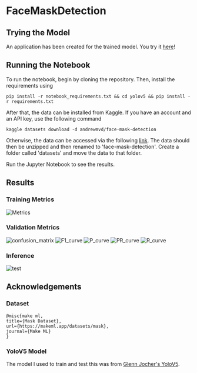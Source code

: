 # FaceMaskDetection

## Trying the Model
An application has been created for the trained model. You try it [here](https://share.streamlit.io/luk413/facemaskdetection/main/main.py)!

## Running the Notebook
To run the notebook, begin by cloning the repository. Then, install the requirements using
```
pip install -r notebook_requirements.txt && cd yolov5 && pip install -r requirements.txt 
```
After that, the data can be installed from Kaggle. If you have an account and an API key, use the following command
```
kaggle datasets download -d andrewmvd/face-mask-detection 
```
Otherwise, the data can be accessed via the following [link](https://www.kaggle.com/andrewmvd/face-mask-detection).
The data should then be unzipped and then renamed to 'face-mask-detection'. Create a folder called 'datasets' and move 
the data to that folder.

Run the Jupyter Notebook to see the results.

## Results
### Training Metrics
![Metrics](metrics.png)
### Validation Metrics
![confusion_matrix](yolov5/runs/val/exp3/confusion_matrix.png)
![F1_curve](yolov5/runs/val/exp3/F1_curve.png)
![P_curve](yolov5/runs/val/exp3/P_curve.png)
![PR_curve](yolov5/runs/val/exp3/PR_curve.png)
![R_curve](yolov5/runs/val/exp3/R_curve.png)
### Inference
![test](test.png)
## Acknowledgements
### Dataset
```
@misc{make ml,
title={Mask Dataset},
url={https://makeml.app/datasets/mask},
journal={Make ML}
}
```
### YoloV5 Model
The model I used to train and test this was from [Glenn Jocher's YoloV5](https://github.com/ultralytics/yolov5). 